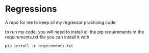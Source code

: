 # Regressions
A repo for me to keep all my regressor practicing code

to run my code, you will need to install all the pip requirements in the requirements.txt file
you can install it with

`pip install -r requirements.txt`
